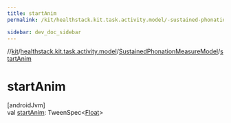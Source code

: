```yaml
---
title: startAnim
permalink: /kit/healthstack.kit.task.activity.model/-sustained-phonation-measure-model/start-anim.html

sidebar: dev_doc_sidebar
---
```

//[kit](../../../index.html)/[healthstack.kit.task.activity.model](../index.html)/[SustainedPhonationMeasureModel](index.html)/[startAnim](start-anim.html)



# startAnim



[androidJvm]\
val [startAnim](start-anim.html): TweenSpec&lt;[Float](https://kotlinlang.org/api/latest/jvm/stdlib/kotlin/-float/index.html)&gt;




